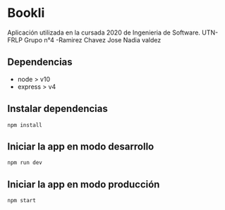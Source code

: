 # Bookli

Aplicación utilizada en la cursada 2020 de Ingenieria de Software. UTN-FRLP
Grupo n°4
-Ramirez Chavez Jose
Nadia valdez
## Dependencias

 - node > v10
 - express > v4

## Instalar dependencias

`npm install`

## Iniciar la app en modo desarrollo

`npm run dev`

## Iniciar la app en modo producción

`npm start`
